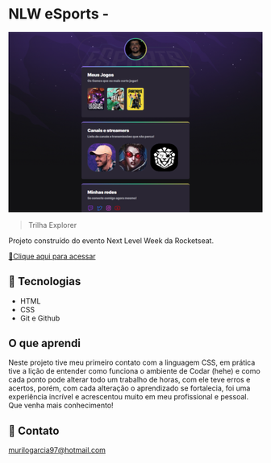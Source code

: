 # NLW eSports - 

![preview](./.github/preview.png.png)


> Trilha Explorer

Projeto construído do evento Next Level Week da Rocketseat.

[🔗Clique aqui para acessar](https://burilum.github.io/nlw-esports/)

## 🚀 Tecnologias

- HTML
- CSS
- Git e Github

## O que aprendi
Neste projeto tive meu primeiro contato com a linguagem CSS, em prática tive a lição de entender como funciona o ambiente de Codar (hehe) e como cada ponto pode alterar todo um trabalho de horas, com ele teve erros e acertos, porém, com cada alteração o aprendizado se fortalecia, foi uma experiência incrível e acrescentou muito em meu profissional e pessoal. Que venha mais conhecimento!

## 💜 Contato
murilogarcia97@hotmail.com